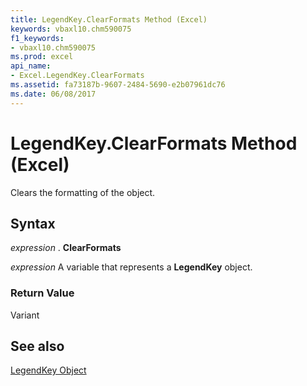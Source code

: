 ```yaml
---
title: LegendKey.ClearFormats Method (Excel)
keywords: vbaxl10.chm590075
f1_keywords:
- vbaxl10.chm590075
ms.prod: excel
api_name:
- Excel.LegendKey.ClearFormats
ms.assetid: fa73187b-9607-2484-5690-e2b07961dc76
ms.date: 06/08/2017
---
```



# LegendKey.ClearFormats Method (Excel)

Clears the formatting of the object.


## Syntax

 _expression_ . **ClearFormats**

 _expression_ A variable that represents a **LegendKey** object.


### Return Value

Variant


## See also


[LegendKey Object](Excel.LegendKey(objec).md)

